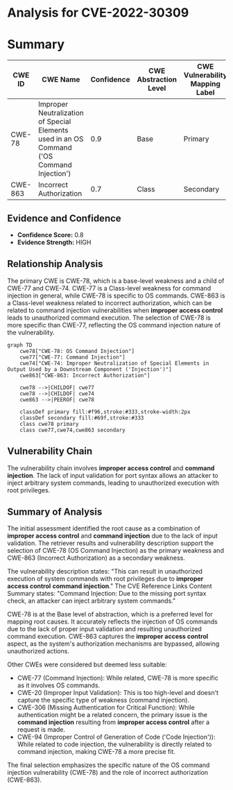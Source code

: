 # Analysis for CVE-2022-30309

# Summary
| CWE ID | CWE Name | Confidence | CWE Abstraction Level | CWE Vulnerability Mapping Label | CWE-Vulnerability Mapping Notes |
|---|---|---|---|---|---|
| CWE-78 | Improper Neutralization of Special Elements used in an OS Command ('OS Command Injection') | 0.9 | Base | Primary | Allowed |
| CWE-863 | Incorrect Authorization | 0.7 | Class | Secondary | Allowed-with-Review |

## Evidence and Confidence

*   **Confidence Score:** 0.8
*   **Evidence Strength:** HIGH

## Relationship Analysis
The primary CWE is CWE-78, which is a base-level weakness and a child of CWE-77 and CWE-74. CWE-77 is a Class-level weakness for command injection in general, while CWE-78 is specific to OS commands. CWE-863 is a Class-level weakness related to incorrect authorization, which can be related to command injection vulnerabilities when **improper access control** leads to unauthorized command execution. The selection of CWE-78 is more specific than CWE-77, reflecting the OS command injection nature of the vulnerability.

```mermaid
graph TD
    cwe78["CWE-78: OS Command Injection"]
    cwe77["CWE-77: Command Injection"]
    cwe74["CWE-74: Improper Neutralization of Special Elements in Output Used by a Downstream Component ('Injection')"]
    cwe863["CWE-863: Incorrect Authorization"]

    cwe78 -->|CHILDOF| cwe77
    cwe78 -->|CHILDOF| cwe74
    cwe863 -->|PEEROF| cwe78

    classDef primary fill:#f96,stroke:#333,stroke-width:2px
    classDef secondary fill:#69f,stroke:#333
    class cwe78 primary
    class cwe77,cwe74,cwe863 secondary
```

## Vulnerability Chain
The vulnerability chain involves **improper access control** and **command injection**. The lack of input validation for port syntax allows an attacker to inject arbitrary system commands, leading to unauthorized execution with root privileges.

## Summary of Analysis
The initial assessment identified the root cause as a combination of **improper access control** and **command injection** due to the lack of input validation. The retriever results and vulnerability description support the selection of CWE-78 (OS Command Injection) as the primary weakness and CWE-863 (Incorrect Authorization) as a secondary weakness.

The vulnerability description states: "This can result in unauthorized execution of system commands with root privileges due to **improper access control** **command injection**."
The CVE Reference Links Content Summary states: "Command Injection: Due to the missing port syntax check, an attacker can inject arbitrary system commands."

CWE-78 is at the Base level of abstraction, which is a preferred level for mapping root causes. It accurately reflects the injection of OS commands due to the lack of proper input validation and resulting unauthorized command execution. CWE-863 captures the **improper access control** aspect, as the system's authorization mechanisms are bypassed, allowing unauthorized actions.

Other CWEs were considered but deemed less suitable:
- CWE-77 (Command Injection): While related, CWE-78 is more specific as it involves OS commands.
- CWE-20 (Improper Input Validation): This is too high-level and doesn't capture the specific type of weakness (command injection).
- CWE-306 (Missing Authentication for Critical Function): While authentication might be a related concern, the primary issue is the **command injection** resulting from **improper access control** after a request is made.
- CWE-94 (Improper Control of Generation of Code ('Code Injection')): While related to code injection, the vulnerability is directly related to command injection, making CWE-78 a more precise fit.

The final selection emphasizes the specific nature of the OS command injection vulnerability (CWE-78) and the role of incorrect authorization (CWE-863).